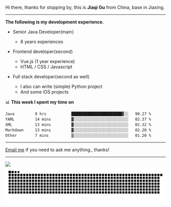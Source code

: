 Hi there, thanks for stopping by, this is **Jiaqi Gu** from China, base in Jiaxing.

---

**The following is my development experience.**

- Senior Java Developer(main)
  - 8 years experiences

- Frontend developer(second)
  - Vue.js (1 year experience)
  - HTML / CSS / Javascript
  
- Full stack developer(second as well)
  - I also can write (simple) Python project
  - And some iOS projects

📊 **This week I spent my time on**
<!--START_SECTION:waka-->

```txt
Java         9 hrs           ██████████████████████▓░░   90.27 %
YAML         14 mins         ▓░░░░░░░░░░░░░░░░░░░░░░░░   02.37 %
XML          13 mins         ▓░░░░░░░░░░░░░░░░░░░░░░░░   02.32 %
Markdown     13 mins         ▓░░░░░░░░░░░░░░░░░░░░░░░░   02.20 %
Other        7 mins          ▒░░░░░░░░░░░░░░░░░░░░░░░░   01.20 %
```

<!--END_SECTION:waka-->

---

[Email me](mailto:htk2klwgr@mozmail.com?subject=Hiring_from_GitHub) if you need to ask me anything., thanks!

---

![]( https://visitor-badge.glitch.me/badge?page_id=githubgujiaqi)
![]( https://github.com/droid-Q/droid-Q/raw/output/github-contribution-grid-snake.svg#gh-dark-mode-only)
